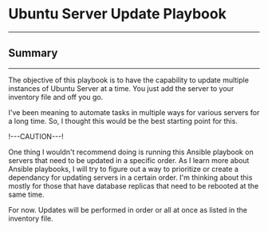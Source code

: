 # Ubuntu Server Update Playbook
---

## Summary
---

The objective of this playbook is to have the capability to update multiple
instances of Ubuntu Server at a time. You just add the server to your inventory
file and off you go.

I've been meaning to automate tasks in multiple ways for various servers for a
long time. So, I thought this would be the best starting point for this.

!---CAUTION---!

One thing I wouldn't recommend doing is running this Ansible playbook on servers
that need to be updated in a specific order. As I learn more about Ansible
playbooks, I will try to figure out a way to prioritize or create a dependancy
for updating servers in a certain order. I'm thinking about this mostly for
those that have database replicas that need to be rebooted at the same time.

For now. Updates will be performed in order or all at once as listed in the
inventory file.
